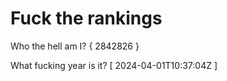 # Fuck the rankings

Who the hell am I?
{ 2842826 }

What fucking year is it?
[ 2024-04-01T10:37:04Z ]
